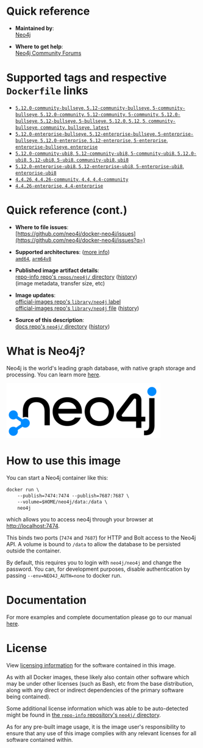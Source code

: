 <!--

********************************************************************************

WARNING:

    DO NOT EDIT "neo4j/README.md"

    IT IS AUTO-GENERATED

    (from the other files in "neo4j/" combined with a set of templates)

********************************************************************************

-->

# Quick reference

-	**Maintained by**:  
	[Neo4j](https://github.com/neo4j/docker-neo4j)

-	**Where to get help**:  
	[Neo4j Community Forums](https://community.neo4j.com)

# Supported tags and respective `Dockerfile` links

-	[`5.12.0-community-bullseye`, `5.12-community-bullseye`, `5-community-bullseye`, `5.12.0-community`, `5.12-community`, `5-community`, `5.12.0-bullseye`, `5.12-bullseye`, `5-bullseye`, `5.12.0`, `5.12`, `5`, `community-bullseye`, `community`, `bullseye`, `latest`](https://github.com/neo4j/docker-neo4j-publish/blob/e005223dbe3f3bdba463f3942283324f7441d5b9/5.12.0/bullseye/community/Dockerfile)
-	[`5.12.0-enterprise-bullseye`, `5.12-enterprise-bullseye`, `5-enterprise-bullseye`, `5.12.0-enterprise`, `5.12-enterprise`, `5-enterprise`, `enterprise-bullseye`, `enterprise`](https://github.com/neo4j/docker-neo4j-publish/blob/e005223dbe3f3bdba463f3942283324f7441d5b9/5.12.0/bullseye/enterprise/Dockerfile)
-	[`5.12.0-community-ubi8`, `5.12-community-ubi8`, `5-community-ubi8`, `5.12.0-ubi8`, `5.12-ubi8`, `5-ubi8`, `community-ubi8`, `ubi8`](https://github.com/neo4j/docker-neo4j-publish/blob/e005223dbe3f3bdba463f3942283324f7441d5b9/5.12.0/ubi8/community/Dockerfile)
-	[`5.12.0-enterprise-ubi8`, `5.12-enterprise-ubi8`, `5-enterprise-ubi8`, `enterprise-ubi8`](https://github.com/neo4j/docker-neo4j-publish/blob/e005223dbe3f3bdba463f3942283324f7441d5b9/5.12.0/ubi8/enterprise/Dockerfile)
-	[`4.4.26`, `4.4.26-community`, `4.4`, `4.4-community`](https://github.com/neo4j/docker-neo4j-publish/blob/06d08eefe166a90662ea228cfbddce3438bd2732/4.4.26/bullseye/community/Dockerfile)
-	[`4.4.26-enterprise`, `4.4-enterprise`](https://github.com/neo4j/docker-neo4j-publish/blob/06d08eefe166a90662ea228cfbddce3438bd2732/4.4.26/bullseye/enterprise/Dockerfile)

# Quick reference (cont.)

-	**Where to file issues**:  
	[https://github.com/neo4j/docker-neo4j/issues](https://github.com/neo4j/docker-neo4j/issues?q=)

-	**Supported architectures**: ([more info](https://github.com/docker-library/official-images#architectures-other-than-amd64))  
	[`amd64`](https://hub.docker.com/r/amd64/neo4j/), [`arm64v8`](https://hub.docker.com/r/arm64v8/neo4j/)

-	**Published image artifact details**:  
	[repo-info repo's `repos/neo4j/` directory](https://github.com/docker-library/repo-info/blob/master/repos/neo4j) ([history](https://github.com/docker-library/repo-info/commits/master/repos/neo4j))  
	(image metadata, transfer size, etc)

-	**Image updates**:  
	[official-images repo's `library/neo4j` label](https://github.com/docker-library/official-images/issues?q=label%3Alibrary%2Fneo4j)  
	[official-images repo's `library/neo4j` file](https://github.com/docker-library/official-images/blob/master/library/neo4j) ([history](https://github.com/docker-library/official-images/commits/master/library/neo4j))

-	**Source of this description**:  
	[docs repo's `neo4j/` directory](https://github.com/docker-library/docs/tree/master/neo4j) ([history](https://github.com/docker-library/docs/commits/master/neo4j))

# What is Neo4j?

Neo4j is the world's leading graph database, with native graph storage and processing. You can learn more [here](http://neo4j.com/developer).

![logo](https://raw.githubusercontent.com/docker-library/docs/56823e63d5b6dd7ddbb9d5d3c4a8947778055d8e/neo4j/logo.png)

# How to use this image

You can start a Neo4j container like this:

```console
docker run \
    --publish=7474:7474 --publish=7687:7687 \
    --volume=$HOME/neo4j/data:/data \
    neo4j
```

which allows you to access neo4j through your browser at [http://localhost:7474](http://localhost:7474).

This binds two ports (`7474` and `7687`) for HTTP and Bolt access to the Neo4j API. A volume is bound to `/data` to allow the database to be persisted outside the container.

By default, this requires you to login with `neo4j/neo4j` and change the password. You can, for development purposes, disable authentication by passing `--env=NEO4J_AUTH=none` to docker run.

# Documentation

For more examples and complete documentation please go to our manual [here](http://neo4j.com/docs/operations-manual/current/deployment/single-instance/docker/).

# License

View [licensing information](https://neo4j.com/licensing) for the software contained in this image.

As with all Docker images, these likely also contain other software which may be under other licenses (such as Bash, etc from the base distribution, along with any direct or indirect dependencies of the primary software being contained).

Some additional license information which was able to be auto-detected might be found in [the `repo-info` repository's `neo4j/` directory](https://github.com/docker-library/repo-info/tree/master/repos/neo4j).

As for any pre-built image usage, it is the image user's responsibility to ensure that any use of this image complies with any relevant licenses for all software contained within.
